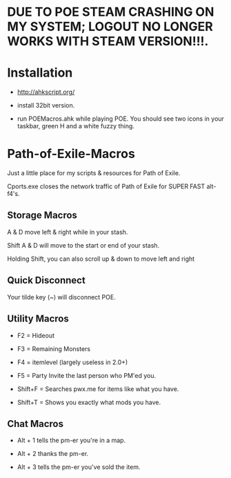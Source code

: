 # DUE TO POE STEAM CRASHING ON MY SYSTEM; LOGOUT NO LONGER WORKS WITH STEAM VERSION!!!.

# Installation

- http://ahkscript.org/

- install 32bit version.  

- run POEMacros.ahk while playing POE.  You should see two icons in your taskbar, green H and a white fuzzy thing. 

# Path-of-Exile-Macros

Just a little place for my scripts &amp; resources for Path of Exile.

Cports.exe closes the network traffic of Path of Exile for SUPER FAST alt-f4's. 

## Storage Macros

A & D move left & right while in your stash. 

Shift A & D will move to the start or end of your stash. 

Holding Shift, you can also scroll up & down to move left and right 

## Quick Disconnect

Your tilde key (~) will disconnect POE. 

## Utility Macros

- F2 = Hideout

- F3 = Remaining Monsters

- F4 = itemlevel (largely useless in 2.0+)

- F5 = Party Invite the last person who PM'ed you.

- Shift+F = Searches pwx.me for items like what you have. 

- Shift+T = Shows you exactly what mods you have. 

## Chat Macros

- Alt + 1 tells the pm-er you're in a map. 

- Alt + 2 thanks the pm-er. 

- Alt + 3 tells the pm-er you've sold the item. 